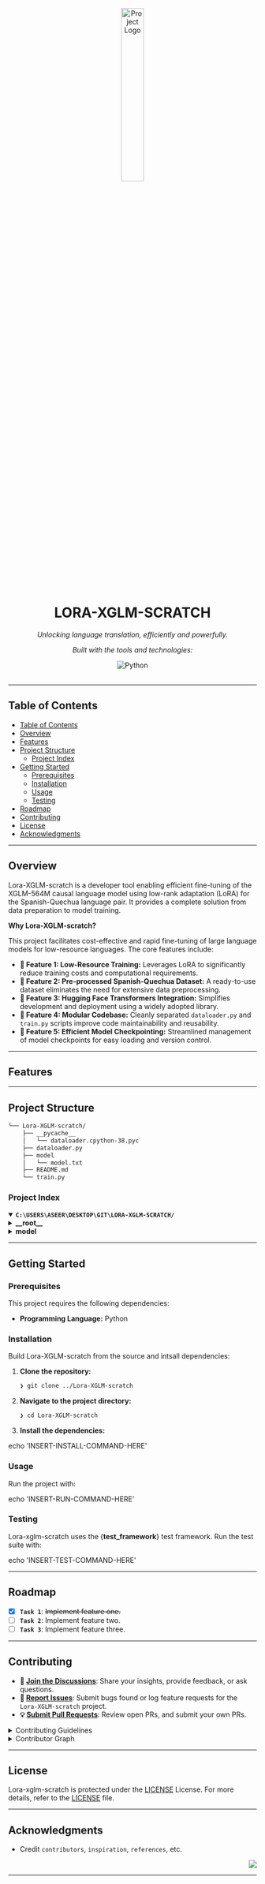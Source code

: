 <div id="top">

<!-- HEADER STYLE: CLASSIC -->
<div align="center">

<img src="readmeai/assets/logos/purple.svg" width="30%" style="position: relative; top: 0; right: 0;" alt="Project Logo"/>

# LORA-XGLM-SCRATCH

<em>Unlocking language translation, efficiently and powerfully.</em>

<!-- BADGES -->
<!-- local repository, no metadata badges. -->

<em>Built with the tools and technologies:</em>

<img src="https://img.shields.io/badge/Python-3776AB.svg?style=default&logo=Python&logoColor=white" alt="Python">

</div>
<br>

---

## Table of Contents

- [Table of Contents](#table-of-contents)
- [Overview](#overview)
- [Features](#features)
- [Project Structure](#project-structure)
    - [Project Index](#project-index)
- [Getting Started](#getting-started)
    - [Prerequisites](#prerequisites)
    - [Installation](#installation)
    - [Usage](#usage)
    - [Testing](#testing)
- [Roadmap](#roadmap)
- [Contributing](#contributing)
- [License](#license)
- [Acknowledgments](#acknowledgments)

---

## Overview

Lora-XGLM-scratch is a developer tool enabling efficient fine-tuning of the XGLM-564M causal language model using low-rank adaptation (LoRA) for the Spanish-Quechua language pair.  It provides a complete solution from data preparation to model training.

**Why Lora-XGLM-scratch?**

This project facilitates cost-effective and rapid fine-tuning of large language models for low-resource languages. The core features include:

- **🔶 Feature 1: Low-Resource Training:** Leverages LoRA to significantly reduce training costs and computational requirements.
- **🔷 Feature 2: Pre-processed Spanish-Quechua Dataset:**  A ready-to-use dataset eliminates the need for extensive data preprocessing.
- **🔶 Feature 3: Hugging Face Transformers Integration:** Simplifies development and deployment using a widely adopted library.
- **🔷 Feature 4: Modular Codebase:**  Cleanly separated `dataloader.py` and `train.py` scripts improve code maintainability and reusability.
- **🔶 Feature 5: Efficient Model Checkpointing:**  Streamlined management of model checkpoints for easy loading and version control.

---

## Features



---

## Project Structure

```sh
└── Lora-XGLM-scratch/
    ├── __pycache__
    │   └── dataloader.cpython-38.pyc
    ├── dataloader.py
    ├── model
    │   └── model.txt
    ├── README.md
    └── train.py
```

### Project Index

<details open>
	<summary><b><code>C:\USERS\ASEER\DESKTOP\GIT\LORA-XGLM-SCRATCH/</code></b></summary>
	<!-- __root__ Submodule -->
	<details>
		<summary><b>__root__</b></summary>
		<blockquote>
			<div class='directory-path' style='padding: 8px 0; color: #666;'>
				<code><b>⦿ __root__</b></code>
			<table style='width: 100%; border-collapse: collapse;'>
			<thead>
				<tr style='background-color: #f8f9fa;'>
					<th style='width: 30%; text-align: left; padding: 8px;'>File Name</th>
					<th style='text-align: left; padding: 8px;'>Summary</th>
				</tr>
			</thead>
				<tr style='border-bottom: 1px solid #eee;'>
					<td style='padding: 8px;'><b><a href='C:\Users\Aseer\Desktop\GIT\Lora-XGLM-scratch/blob/master/dataloader.py'>dataloader.py</a></b></td>
					<td style='padding: 8px;'>- The <code>dataloader.py</code> script prepares a Spanish-to-Quechua language dataset for a language modeling task<br>- It loads the dataset, utilizes a pre-trained tokenizer, and preprocesses the data by tokenizing and grouping text into sequences of a fixed length<br>- The processed dataset is then ready for training a language model, likely within a larger machine learning pipeline.</td>
				</tr>
				<tr style='border-bottom: 1px solid #eee;'>
					<td style='padding: 8px;'><b><a href='C:\Users\Aseer\Desktop\GIT\Lora-XGLM-scratch/blob/master/train.py'>train.py</a></b></td>
					<td style='padding: 8px;'>- The <code>train.py</code> script trains a low-rank adaptation (LoRA) version of the XGLM-564M causal language model<br>- It modifies the model to only train a small subset of parameters, significantly reducing training costs<br>- The script uses the Hugging Face Transformers library and a custom data loader to manage the training process, outputting a fine-tuned model.</td>
				</tr>
			</table>
		</blockquote>
	</details>
	<!-- model Submodule -->
	<details>
		<summary><b>model</b></summary>
		<blockquote>
			<div class='directory-path' style='padding: 8px 0; color: #666;'>
				<code><b>⦿ model</b></code>
			<table style='width: 100%; border-collapse: collapse;'>
			<thead>
				<tr style='background-color: #f8f9fa;'>
					<th style='width: 30%; text-align: left; padding: 8px;'>File Name</th>
					<th style='text-align: left; padding: 8px;'>Summary</th>
				</tr>
			</thead>
				<tr style='border-bottom: 1px solid #eee;'>
					<td style='padding: 8px;'><b><a href='C:\Users\Aseer\Desktop\GIT\Lora-XGLM-scratch/blob/master/model\model.txt'>model.txt</a></b></td>
					<td style='padding: 8px;'>- Prediction or inference<br>- The <code>model.txt</code> file likely serves as a placeholder or index for these checkpoints, facilitating efficient loading and management within the broader project architecture.</td>
				</tr>
			</table>
		</blockquote>
	</details>
</details>

---

## Getting Started

### Prerequisites

This project requires the following dependencies:

- **Programming Language:** Python

### Installation

Build Lora-XGLM-scratch from the source and intsall dependencies:

1. **Clone the repository:**

    ```sh
    ❯ git clone ../Lora-XGLM-scratch
    ```

2. **Navigate to the project directory:**

    ```sh
    ❯ cd Lora-XGLM-scratch
    ```

3. **Install the dependencies:**

echo 'INSERT-INSTALL-COMMAND-HERE'

### Usage

Run the project with:

echo 'INSERT-RUN-COMMAND-HERE'

### Testing

Lora-xglm-scratch uses the {__test_framework__} test framework. Run the test suite with:

echo 'INSERT-TEST-COMMAND-HERE'

---

## Roadmap

- [X] **`Task 1`**: <strike>Implement feature one.</strike>
- [ ] **`Task 2`**: Implement feature two.
- [ ] **`Task 3`**: Implement feature three.

---

## Contributing

- **💬 [Join the Discussions](https://LOCAL/GIT/Lora-XGLM-scratch/discussions)**: Share your insights, provide feedback, or ask questions.
- **🐛 [Report Issues](https://LOCAL/GIT/Lora-XGLM-scratch/issues)**: Submit bugs found or log feature requests for the `Lora-XGLM-scratch` project.
- **💡 [Submit Pull Requests](https://LOCAL/GIT/Lora-XGLM-scratch/blob/main/CONTRIBUTING.md)**: Review open PRs, and submit your own PRs.

<details closed>
<summary>Contributing Guidelines</summary>

1. **Fork the Repository**: Start by forking the project repository to your LOCAL account.
2. **Clone Locally**: Clone the forked repository to your local machine using a git client.
   ```sh
   git clone C:\Users\Aseer\Desktop\GIT\Lora-XGLM-scratch
   ```
3. **Create a New Branch**: Always work on a new branch, giving it a descriptive name.
   ```sh
   git checkout -b new-feature-x
   ```
4. **Make Your Changes**: Develop and test your changes locally.
5. **Commit Your Changes**: Commit with a clear message describing your updates.
   ```sh
   git commit -m 'Implemented new feature x.'
   ```
6. **Push to LOCAL**: Push the changes to your forked repository.
   ```sh
   git push origin new-feature-x
   ```
7. **Submit a Pull Request**: Create a PR against the original project repository. Clearly describe the changes and their motivations.
8. **Review**: Once your PR is reviewed and approved, it will be merged into the main branch. Congratulations on your contribution!
</details>

<details closed>
<summary>Contributor Graph</summary>
<br>
<p align="left">
   <a href="https://LOCAL{/GIT/Lora-XGLM-scratch/}graphs/contributors">
      <img src="https://contrib.rocks/image?repo=GIT/Lora-XGLM-scratch">
   </a>
</p>
</details>

---

## License

Lora-xglm-scratch is protected under the [LICENSE](https://choosealicense.com/licenses) License. For more details, refer to the [LICENSE](https://choosealicense.com/licenses/) file.

---

## Acknowledgments

- Credit `contributors`, `inspiration`, `references`, etc.

<div align="right">

[![][back-to-top]](#top)

</div>


[back-to-top]: https://img.shields.io/badge/-BACK_TO_TOP-151515?style=flat-square


---
